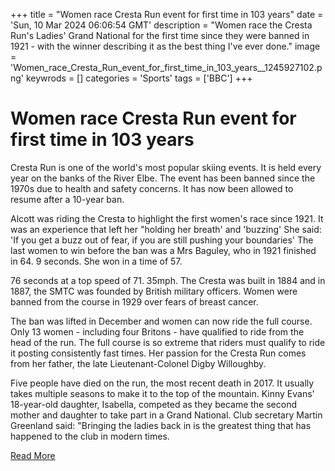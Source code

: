 +++
title = "Women race Cresta Run event for first time in 103 years"
date = 'Sun, 10 Mar 2024 06:06:54 GMT'
description = "Women race the Cresta Run's Ladies' Grand National for the first time since they were banned in 1921 - with the winner describing it as the best thing I've ever done."
image = 'Women_race_Cresta_Run_event_for_first_time_in_103_years__1245927102.png'
keywrods =  []
categories = 'Sports'
tags = ['BBC']
+++

# Women race Cresta Run event for first time in 103 years

Cresta Run is one of the world's most popular skiing events.
It is held every year on the banks of the River Elbe.
The event has been banned since the 1970s due to health and safety concerns.
It has now been allowed to resume after a 10-year ban.

Alcott was riding the Cresta to highlight the first women<bb>'s race since 1921.
It was an experience that left her <bb>"holding her breath' and 'buzzing' She said: 'If you get a buzz out of fear, if you are still pushing your boundaries' The last women to win before the ban was a Mrs Baguley, who in 1921 finished in 64.
9 seconds.
She won in a time of 57.

76 seconds at a top speed of 71.
35mph.
The Cresta was built in 1884 and in 1887, the SMTC was founded by British military officers.
Women were banned from the course in 1929 over fears of breast cancer.

The ban was lifted in December and women can now ride the full course.
Only 13 women - including four Britons - have qualified to ride from the head of the run.
The full course is so extreme that riders must qualify to ride it posting consistently fast times.
Her passion for the Cresta Run comes from her father, the late Lieutenant-Colonel Digby Willoughby.

Five people have died on the run, the most recent death in 2017.
It usually takes multiple seasons to make it to the top of the mountain.
Kinny Evans' 18-year-old daughter, Isabella, competed as they became the second mother and daughter to take part in a Grand National.
Club secretary Martin Greenland said: <bb>"Bringing the ladies back in is the greatest thing that has happened to the club in modern times.


[Read More](https://www.bbc.co.uk/sport/winter-sports/68430002)
